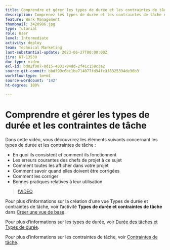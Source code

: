 ```yaml
---
title: Comprendre et gérer les types de durée et les contraintes de tâche
description: Comprenez les types de durée et les contraintes de tâche et découvrez comment bien les configurer dans vos projets.
feature: Work Management
thumbnail: 3420986.jpg
type: Tutorial
role: User
level: Intermediate
activity: deploy
team: Technical Marketing
last-substantial-update: 2023-06-27T00:00:00Z
jira: KT-13530
doc-type: video
exl-id: bd82f007-0d15-4031-94dd-2f41c158c3a2
source-git-commit: bbdf99c6bc1be714077fd94fc3f8325394de36b3
workflow-type: tm+mt
source-wordcount: '142'
ht-degree: 100%

---
```


# Comprendre et gérer les types de durée et les contraintes de tâche

Dans cette vidéo, vous découvrirez les éléments suivants concernant les types de durée et les contraintes de tâche :

* En quoi ils consistent et comment ils fonctionnent
* Les erreurs courantes des chefs de projet à ce sujet
* Comment toutes les afficher dans votre projet
* Comment savoir quand elles doivent être corrigées
* Comment les corriger
* Bonnes pratiques relatives à leur utilisation


>[!VIDEO](https://video.tv.adobe.com/v/3422824/?quality=12&learn=on&enablevpops=1&captions=fre_fr)


Pour plus d’informations sur la création d’une vue Types de durée et contraintes de tâche, voir l’activité **Types de durée et contraintes de tâche** dans [Créer une vue de base](https://experienceleague.adobe.com/docs/workfront-learn/tutorials-workfront/reporting/basic-reporting/create-a-basic-view.html?lang=fr).

Pour plus d’informations sur les types de durée, voir [Durée des tâches et Types de durée](https://experienceleague.adobe.com/docs/workfront/using/manage-work/tasks/task-duration-and-duration-types/task-duration-duration-type.html?lang=fr).

Pour plus d’informations sur les contraintes de tâche, voir [Contraintes de tâche](https://experienceleague.adobe.com/docs/workfront/using/manage-work/tasks/task-constraints/task-constraints.html?lang=fr).
